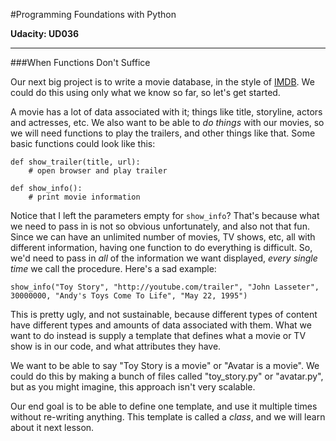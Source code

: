 #Programming Foundations with Python

**Udacity: UD036**

---

###When Functions Don't Suffice

Our next big project is to write a movie database, in the style of [IMDB](http://www.imdb.com/). We could do this using only what we know so far, so let's get started.

A movie has a lot of data associated with it; things like title, storyline, actors and actresses, etc. We also want to be able to *do things* with our movies, so we will need functions to play the trailers, and other things like that. Some basic functions could look like this:

	def show_trailer(title, url):
		# open browser and play trailer
		
	def show_info():
		# print movie information
		
Notice that I left the parameters empty for `show_info`? That's because what we need to pass in is not so obvious unfortunately, and also not that fun. Since we can have an unlimited number of movies, TV shows, etc, all with different information, having one function to do everything is difficult. So, we'd need to pass in *all* of the information we want displayed, *every single time* we call the procedure. Here's a sad example:

	show_info("Toy Story", "http://youtube.com/trailer", "John Lasseter", 30000000, "Andy's Toys Come To Life", "May 22, 1995")
	
This is pretty ugly, and not sustainable, because different types of content have different types and amounts of data associated with them. What we want to do instead is supply a template that defines what a movie or TV show is in our code, and what attributes they have.

We want to be able to say "Toy Story is a movie" or "Avatar is a movie". We could do this by making a bunch of files called "toy_story.py" or "avatar.py", but as you might imagine, this approach isn't very scalable.

Our end goal is to be able to define one template, and use it multiple times without re-writing anything. This template is called a *class*, and we will learn about it next lesson.